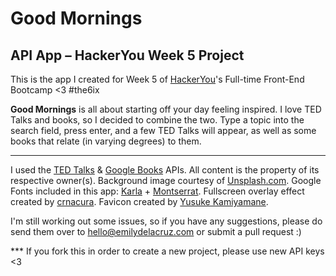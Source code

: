 # Good Mornings
## API App – HackerYou Week 5 Project

This is the app I created for Week 5 of [HackerYou](http://hackeryou.com/)'s Full-time Front-End Bootcamp <3 #the6ix

**Good Mornings** is all about starting off your day feeling inspired. I love TED Talks and books, so I decided to combine the two. Type a topic into the search field, press enter, and a few TED Talks will appear, as well as some books that relate (in varying degrees) to them.

---

I used the [TED Talks](http://developer.ted.com/css/) &amp; [Google Books](https://developers.google.com/) APIs. All content is the property of its respective owner(s). Background image courtesy of [Unsplash.com](https://unsplash.com/). Google Fonts included in this app: [Karla](https://www.google.com/fonts/specimen/Karla) + [Montserrat](https://www.google.com/fonts/specimen/Montserrat). Fullscreen overlay effect created by [crnacura](http://tympanus.net/codrops/2014/02/06/fullscreen-overlay-effects/). Favicon created by [Yusuke Kamiyamane](http://findicons.com/icon/118007/light_bulb?id=122161).

I'm still working out some issues, so if you have any suggestions, please do send them over to [hello@emilydelacruz.com](mailto:hello@emilydelacruz.com) or submit a pull request :)

*** If you fork this in order to create a new project, please use new API keys <3

